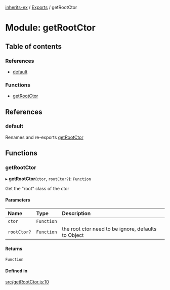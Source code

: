[inherits-ex](../README.md) / [Exports](../modules.md) / getRootCtor

# Module: getRootCtor

## Table of contents

### References

- [default](getRootCtor.md#default)

### Functions

- [getRootCtor](getRootCtor.md#getrootctor)

## References

### default

Renames and re-exports [getRootCtor](getRootCtor.md#getrootctor)

## Functions

### getRootCtor

▸ **getRootCtor**(`ctor`, `rootCtor?`): `Function`

Get the "root" class of the ctor

#### Parameters

| Name | Type | Description |
| :------ | :------ | :------ |
| `ctor` | `Function` |  |
| `rootCtor?` | `Function` | the root ctor need to be ignore, defaults to Object |

#### Returns

`Function`

#### Defined in

[src/getRootCtor.js:10](https://github.com/snowyu/inherits-ex.js/blob/505b794/src/getRootCtor.js#L10)
